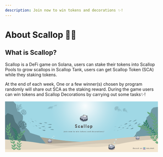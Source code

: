 ```yaml
---
description: Join now to win tokens and decorations ✨!
---
```


# About Scallop 🦪✨

## **What is Scallop?**

Scallop is a DeFi game on Solana, users can stake their tokens into Scallop Pools to grow scallops in Scallop Tank, users can get Scallop Token \(SCA\) while they staking tokens.


At the end of each week, One or a few winner\(s\) chosen by program randomly will share out SCA as the staking reward. During the game users can win tokens and Scallop Decorations by carrying out some tasks✨!



![](.gitbook/assets/scallop-feng-mian-0603.png)

